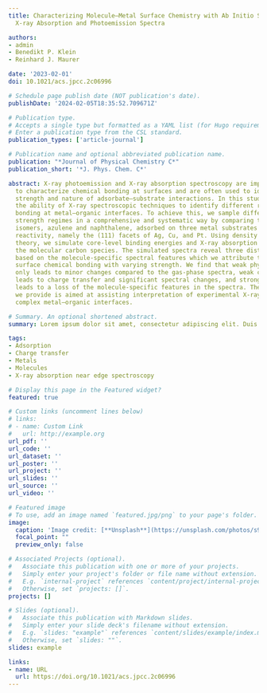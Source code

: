 ```yaml
---
title: Characterizing Molecule–Metal Surface Chemistry with Ab Initio Simulation of
  X-ray Absorption and Photoemission Spectra

authors:
- admin
- Benedikt P. Klein
- Reinhard J. Maurer

date: '2023-02-01'
doi: 10.1021/acs.jpcc.2c06996

# Schedule page publish date (NOT publication's date).
publishDate: '2024-02-05T18:35:52.709671Z'

# Publication type.
# Accepts a single type but formatted as a YAML list (for Hugo requirements).
# Enter a publication type from the CSL standard.
publication_types: ['article-journal']

# Publication name and optional abbreviated publication name.
publication: "*Journal of Physical Chemistry C*"
publication_short: '*J. Phys. Chem. C*'

abstract: X-ray photoemission and X-ray absorption spectroscopy are important techniques
  to characterize chemical bonding at surfaces and are often used to identify the
  strength and nature of adsorbate–substrate interactions. In this study, we judge
  the ability of X-ray spectroscopic techniques to identify different regimes of chemical
  bonding at metal–organic interfaces. To achieve this, we sample different interaction
  strength regimes in a comprehensive and systematic way by comparing two topological
  isomers, azulene and naphthalene, adsorbed on three metal substrates with varying
  reactivity, namely the (111) facets of Ag, Cu, and Pt. Using density functional
  theory, we simulate core-level binding energies and X-ray absorption spectra of
  the molecular carbon species. The simulated spectra reveal three distinct characteristics
  based on the molecule-specific spectral features which we attribute to types of
  surface chemical bonding with varying strength. We find that weak physisorption
  only leads to minor changes compared to the gas-phase spectra, weak chemisorption
  leads to charge transfer and significant spectral changes, and strong chemisorption
  leads to a loss of the molecule-specific features in the spectra. The classification
  we provide is aimed at assisting interpretation of experimental X-ray spectra for
  complex metal–organic interfaces.

# Summary. An optional shortened abstract.
summary: Lorem ipsum dolor sit amet, consectetur adipiscing elit. Duis posuere tellus ac convallis placerat. Proin tincidunt magna sed ex sollicitudin condimentum.

tags:
- Adsorption
- Charge transfer
- Metals
- Molecules
- X-ray absorption near edge spectroscopy

# Display this page in the Featured widget?
featured: true

# Custom links (uncomment lines below)
# links:
# - name: Custom Link
#   url: http://example.org
url_pdf: ''
url_code: ''
url_dataset: ''
url_poster: ''
url_project: ''
url_slides: ''
url_source: ''
url_video: ''

# Featured image
# To use, add an image named `featured.jpg/png` to your page's folder. 
image:
  caption: 'Image credit: [**Unsplash**](https://unsplash.com/photos/s9CC2SKySJM)'
  focal_point: ""
  preview_only: false

# Associated Projects (optional).
#   Associate this publication with one or more of your projects.
#   Simply enter your project's folder or file name without extension.
#   E.g. `internal-project` references `content/project/internal-project/index.md`.
#   Otherwise, set `projects: []`.
projects: []

# Slides (optional).
#   Associate this publication with Markdown slides.
#   Simply enter your slide deck's filename without extension.
#   E.g. `slides: "example"` references `content/slides/example/index.md`.
#   Otherwise, set `slides: ""`.
slides: example

links:
- name: URL
  url: https://doi.org/10.1021/acs.jpcc.2c06996
---
```

